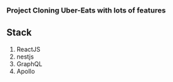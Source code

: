 ### Project Cloning Uber-Eats with lots of features

## Stack

1. ReactJS
2. nestjs
3. GraphQL
4. Apollo
